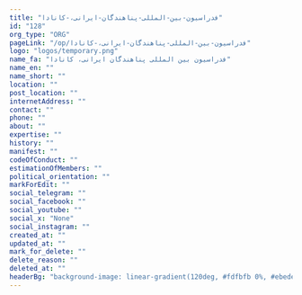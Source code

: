 ```yaml
---
title: "فدراسیون-بین-المللی-پناهندگان-ایرانی،-کانادا"
id: "128"
org_type: "ORG"
pageLink: "/op/فدراسیون-بین-المللی-پناهندگان-ایرانی،-کانادا"
logo: "logos/temporary.png"
name_fa: "فدراسیون بین المللی پناهندگان ایرانی، کانادا"
name_en: ""
name_short: ""
location: ""
post_location: ""
internetAddress: ""
contact: ""
phone: ""
about: ""
expertise: ""
history: ""
manifest: ""
codeOfConduct: ""
estimationOfMembers: ""
political_orientation: ""
markForEdit: ""
social_telegram: ""
social_facebook: ""
social_youtube: ""
social_x: "None"
social_instagram: ""
created_at: ""
updated_at: ""
mark_for_delete: ""
delete_reason: ""
deleted_at: ""
headerBg: "background-image: linear-gradient(120deg, #fdfbfb 0%, #ebedee 100%);"
---
```



